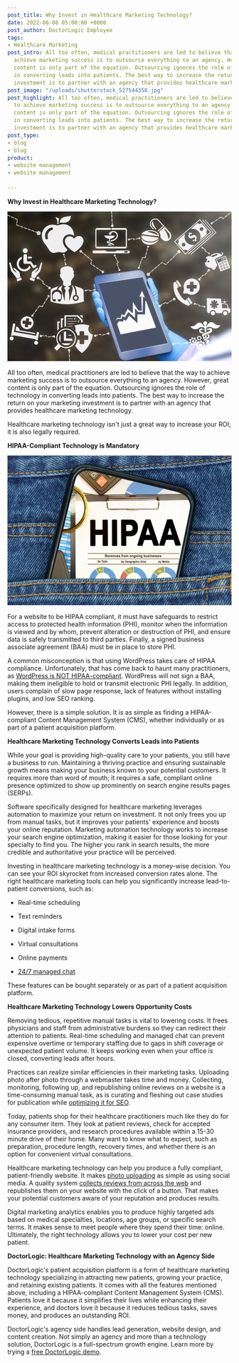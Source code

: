 ```yaml
---
post_title: Why Invest in Healthcare Marketing Technology?
date: 2022-06-08 05:00:00 +0000
post_author: DoctorLogic Employee
tags:
- Healthcare Marketing
post_intro: All too often, medical practitioners are led to believe that the way to
  achieve marketing success is to outsource everything to an agency. However, great
  content is only part of the equation. Outsourcing ignores the role of technology
  in converting leads into patients. The best way to increase the return on your marketing
  investment is to partner with an agency that provides healthcare marketing technology.
post_image: "/uploads/shutterstock_527544358.jpg"
post_highlight: All too often, medical practitioners are led to believe that the way
  to achieve marketing success is to outsource everything to an agency. However, great
  content is only part of the equation. Outsourcing ignores the role of technology
  in converting leads into patients. The best way to increase the return on your marketing
  investment is to partner with an agency that provides healthcare marketing technology.
post_type:
- blog
- blog
product:
- website management
- website management

---
```

**Why Invest in Healthcare Marketing Technology?**

![](/uploads/shutterstock_576494155.jpg)

All too often, medical practitioners are led to believe that the way to achieve marketing success is to outsource everything to an agency. However, great content is only part of the equation. Outsourcing ignores the role of technology in converting leads into patients. The best way to increase the return on your marketing investment is to partner with an agency that provides healthcare marketing technology.

Healthcare marketing technology isn't just a great way to increase your ROI; it is also legally required.

**HIPAA-Compliant Technology is Mandatory**

![](/uploads/shutterstock_1903023223-1.jpg)

For a website to be HIPAA compliant, it must have safeguards to restrict access to protected health information (PHI), monitor when the information is viewed and by whom, prevent alteration or destruction of PHI, and ensure data is safely transmitted to third parties. Finally, a signed business associate agreement (BAA) must be in place to store PHI.

A common misconception is that using WordPress takes care of HIPAA compliance. Unfortunately, that has come back to haunt many practitioners, as [WordPress is NOT HIPAA-compliant](https://doctorlogic.com/blog/disadvantages-of-wordpress.html). WordPress will not sign a BAA, making them ineligible to hold or transmit electronic PHI legally. In addition, users complain of slow page response, lack of features without installing plugins, and low SEO ranking.

However, there is a simple solution. It is as simple as finding a HIPAA-compliant Content Management System (CMS), whether individually or as part of a patient acquisition platform.

**Healthcare Marketing Technology Converts Leads into Patients**

While your goal is providing high-quality care to your patients, you still have a business to run. Maintaining a thriving practice and ensuring sustainable growth means making your business known to your potential customers. It requires more than word of mouth; it requires a safe, compliant online presence optimized to show up prominently on search engine results pages (SERPs).

Software specifically designed for healthcare marketing leverages automation to maximize your return on investment. It not only frees you up from manual tasks, but it improves your patients' experience and boosts your online reputation. Marketing automation technology works to increase your search engine optimization, making it easier for those looking for your specialty to find you. The higher you rank in search results, the more credible and authoritative your practice will be perceived.

Investing in healthcare marketing technology is a money-wise decision. You can see your ROI skyrocket from increased conversion rates alone. The right healthcare marketing tools can help you significantly increase lead-to-patient conversions, such as:

* Real-time scheduling
* Text reminders
* Digital intake forms
* Virtual consultations
* Online payments


* [24/7 managed chat](https://doctorlogic.com/growth-accelerators/medical-managed-chat)

These features can be bought separately or as part of a patient acquisition platform.

**Healthcare Marketing Technology Lowers Opportunity Costs**

Removing tedious, repetitive manual tasks is vital to lowering costs. It frees physicians and staff from administrative burdens so they can redirect their attention to patients. Real-time scheduling and managed chat can prevent expensive overtime or temporary staffing due to gaps in shift coverage or unexpected patient volume. It keeps working even when your office is closed, converting leads after hours.

Practices can realize similar efficiencies in their marketing tasks. Uploading photo after photo through a webmaster takes time and money. Collecting, monitoring, following up, and republishing online reviews on a website is a time-consuming manual task, as is curating and fleshing out case studies for publication while [optimizing it for SEO](https://doctorlogic.com/medical-seo-search-amplifier).

Today, patients shop for their healthcare practitioners much like they do for any consumer item. They look at patient reviews, check for accepted insurance providers, and research procedures available within a 15-30 minute drive of their home. Many want to know what to expect, such as preparation, procedure length, recovery times, and whether there is an option for convenient virtual consultations.

Healthcare marketing technology can help you produce a fully compliant, patient-friendly website. It makes [photo uploading](https://doctorlogic.com/medical-website-content-multiplier/before-and-after-galleries) as simple as using social media. A quality system [collects reviews from across the web](https://doctorlogic.com/online-reputation-management-doctors) and republishes them on your website with the click of a button. That makes your potential customers aware of your reputation and produces results.

Digital marketing analytics enables you to produce highly targeted ads based on medical specialties, locations, age groups, or specific search terms. It makes sense to meet people where they spend their time: online. Ultimately, the right technology allows you to lower your cost per new patient.

**DoctorLogic: Healthcare Marketing Technology with an Agency Side**

DoctorLogic's patient acquisition platform is a form of healthcare marketing technology specializing in attracting new patients, growing your practice, and retaining existing patients. It comes with all the features mentioned above, including a HIPAA-compliant Content Management System (CMS). Patients love it because it simplifies their lives while enhancing their experience, and doctors love it because it reduces tedious tasks, saves money, and produces an outstanding ROI.

DoctorLogic's agency side handles lead generation, website design, and content creation. Not simply an agency and more than a technology solution, DoctorLogic is a full-spectrum growth engine. Learn more by trying a [free DoctorLogic demo](https://growth.doctorlogic.com/get-a-demo).